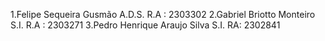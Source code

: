 1.Felipe Sequeira Gusmão A.D.S.
R.A : 2303302
2.Gabriel Briotto Monteiro S.I.
R.A : 2303271
3.Pedro Henrique Araujo Silva S.I.
RA: 2302841